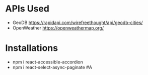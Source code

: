 # APIs Used

- GeoDB https://rapidapi.com/wirefreethought/api/geodb-cities/
- OpenWeather https://openweathermap.org/

# Installations

- npm i react-accessible-accordion
- npm i react-select-async-paginate
#A